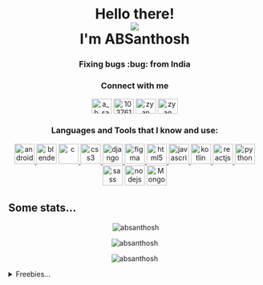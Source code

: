 
<h1 align="center">Hello there!
<div>
<img src="https://user-images.githubusercontent.com/24393343/96300146-b65dfa00-1012-11eb-8d75-290026cbd955.png"><div>
 I'm ABSanthosh</h1>
 <link rel="stylesheet" href="https://cdn.jsdelivr.net/gh/devicons/devicon@v2.9.0/devicon.min.css">
<h3 align="center">Fixing bugs :bug: from India</h3>

<h3 align="center">Connect with me</h3> 
<p align="center">   
<a href="https://twitter.com/a_b_santhosh" target="blank"><img align="center" src="https://cdn.jsdelivr.net/npm/simple-icons@3.0.1/icons/twitter.svg" alt="a_b_santhosh" height="30" width="40" /></a> 
<a href="https://stackoverflow.com/users/10376131" target="blank"><img align="center" src="https://cdn.jsdelivr.net/npm/simple-icons@3.0.1/icons/stackoverflow.svg" alt="10376131" height="30" width="40" /></a>  
<a href="https://dribbble.com/zyan carl" target="blank"><img align="center" src="https://cdn.jsdelivr.net/npm/simple-icons@3.0.1/icons/dribbble.svg" alt="zyan carl" height="30" width="40" /></a>  
<a href="https://www.youtube.com/c/zyan carl" target="blank"><img align="center" src="https://cdn.jsdelivr.net/npm/simple-icons@3.0.1/icons/youtube.svg" alt="zyan carl" height="30" width="40" /></a>  
</p>

<h3 align="center">Languages and Tools that I know and use:</h3>
<p align="center"> 
<a href="https://developer.android.com" target="_blank"> 
<img src="https://img.icons8.com/fluent/2x/android-os.png" alt="android" width="40" height="40"/> 
</a>
<img src="https://img.icons8.com/color/2x/blender-3d.png" alt="blender" width="40" height="40"/> 
</a><a href="https://www.cprogramming.com/" target="_blank"> 
<img src="https://img.icons8.com/color/2x/c-programming.png" alt="c" width="40" height="40"/> 
</a>
 <a href="https://www.w3schools.com/css/" target="_blank">
 <img src="https://img.icons8.com/color/2x/css3.png" alt="css3" width="40" height="40"/> </a> 
 <a href="https://www.djangoproject.com/" target="_blank"> <img src="https://img.icons8.com/color/2x/django.png" alt="django" width="40" height="40"/> </a> 
 <a href="https://www.figma.com/" target="_blank"> <img src="https://www.vectorlogo.zone/logos/figma/figma-icon.svg" alt="figma" width="40" height="40"/> </a><a href="https://www.w3.org/html/" target="_blank"> <img src="https://img.icons8.com/color/2x/html-5.png" alt="html5" width="40" height="40"/> </a> <a href="https://developer.mozilla.org/en-US/docs/Web/JavaScript" target="_blank"> <img src="https://img.icons8.com/color/2x/javascript.png" alt="javascript" width="40" height="40"/> </a><a href="https://kotlinlang.org" target="_blank"> <img src="https://img.icons8.com/color/2x/kotlin.png" alt="kotlin" width="40" height="40"/> </a><a href="https://reactjs.org/" target="_blank"> <img src="https://img.icons8.com/officel/2x/react.png" alt="reactjs" width="40" height="40"/> </a>
 <a href="https://www.python.org" target="_blank"> <img src="https://img.icons8.com/color/2x/python.png" alt="python" width="40" height="40"/> </a>  
 <img src="https://img.icons8.com/color/2x/sass.png" alt="sass" width="40" height="40"/>
<img src="https://img.icons8.com/color/2x/nodejs.png" alt="nodejs" width="40" height="40"/> 
<img src="https://img.icons8.com/color/2x/mongodb.png" alt="Mongodb" width="40" height="40"/> 


</p>

<h2>Some stats...</h2>

<p align="center">&nbsp;<img src="https://github-readme-stats.vercel.app/api?username=absanthosh&show_icons=true" alt="absanthosh" />
</p>

<p  align="center" ><img src="https://github-readme-stats.vercel.app/api/top-langs/?username=absanthosh&layout=compact" alt="absanthosh" /></p>

<p align="center"> <img src="https://komarev.com/ghpvc/?username=absanthosh&label=Profile%20views&color=0e75b6&style=flat" alt="absanthosh" /> </p>

<details>
<summary>Freebies...</summary>
<br>
<p align="center">
<img alt="You may have a screen reader, but you still got rick rolled. Yes, this is a gif of Rick Astley's famous &quot;Never Gonna Give You Up&quot;." src="https://github.com/ABSanthosh/ABSanthosh/blob/main/nice.gif?raw=true">
</p>
<p align="center">
Ah ha! Got ya
</p>
